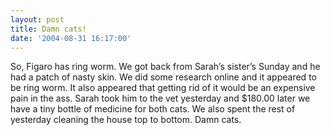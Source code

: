 ```yaml
---
layout: post
title: Damn cats!
date: '2004-08-31 16:17:00'
---
```


So, Figaro has ring worm. We got back from Sarah’s sister’s Sunday and he had a patch of nasty skin. We did some research online and it appeared to be ring worm. It also appeared that getting rid of it would be an expensive pain in the ass. Sarah took him to the vet yesterday and $180.00 later we have a tiny bottle of medicine for both cats. We also spent the rest of yesterday cleaning the house top to bottom. Damn cats.